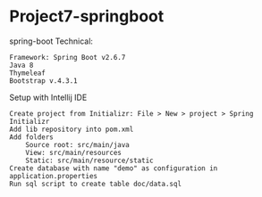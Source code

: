# Project7-springboot
spring-boot
Technical:

    Framework: Spring Boot v2.6.7
    Java 8
    Thymeleaf
    Bootstrap v.4.3.1

Setup with Intellij IDE

    Create project from Initializr: File > New > project > Spring Initializr
    Add lib repository into pom.xml
    Add folders
        Source root: src/main/java
        View: src/main/resources
        Static: src/main/resource/static
    Create database with name "demo" as configuration in application.properties
    Run sql script to create table doc/data.sql
